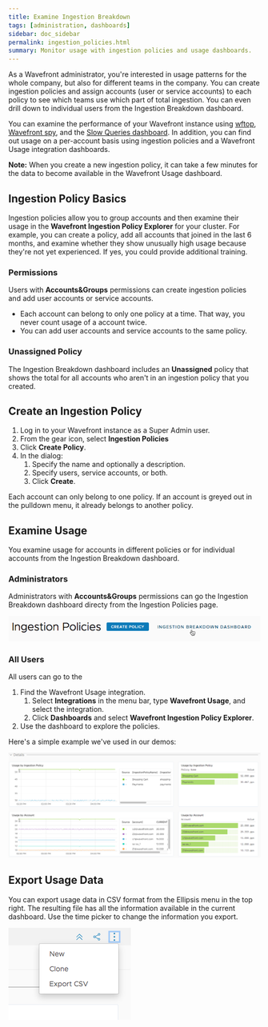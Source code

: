 ```yaml
---
title: Examine Ingestion Breakdown
tags: [administration, dashboards]
sidebar: doc_sidebar
permalink: ingestion_policies.html
summary: Monitor usage with ingestion policies and usage dashboards.
---
```


As a Wavefront administrator, you're interested in usage patterns for the whole company, but also for different teams in the company. You can create ingestion policies and assign accounts (user or service accounts) to each policy to see which teams use which part of total ingestion. You can even drill down to individual users from the Ingestion Breakdown dashboard.

You can examine the performance of your Wavefront instance using [wftop](), [Wavefront spy](wavefront_monitoring_spy.html), and the [Slow Queries dashboard](wavefront_monitoring.html#examine-slow-queries). In addition, you can find out usage on a per-account basis using ingestion policies and a Wavefront Usage integration dashboards.

**Note:** When you create a new ingestion policy, it can take a few minutes for the data to become available in the Wavefront Usage dashboard.

## Ingestion Policy Basics

Ingestion policies allow you to group accounts and then examine their usage in the **Wavefront Ingestion Policy Explorer** for your cluster. For example, you can create a policy, add all accounts that joined in the last 6 months, and examine whether they show unusually high usage because they're not yet experienced. If yes, you could provide additional training.

### Permissions

Users with **Accounts&Groups** permissions can create ingestion policies and add user accounts or service accounts.
* Each account can belong to only one policy at a time. That way, you never count usage of a account twice.
* You can add user accounts and service accounts to the same policy.

### Unassigned Policy

The Ingestion Breakdown dashboard includes an **Unassigned** policy that shows the total for all accounts who aren't in an ingestion policy that you created.

## Create an Ingestion Policy

1. Log in to your Wavefront instance as a Super Admin user.
2. From the gear icon, select **Ingestion Policies**
3. Click **Create Policy**.
4. In the dialog:
   1. Specify the name and optionally a description.
   2. Specify users, service accounts, or both.
   3. Click **Create**.

Each account can only belong to one policy. If an account is greyed out in the pulldown menu, it already belongs to another policy.

## Examine Usage

You examine usage for accounts in different policies or for individual accounts from the Ingestion Breakdown dashboard.

### Administrators

Administrators with **Accounts&Groups** permissions can go the Ingestion Breakdown dashboard directy from the Ingestion Policies page.

![ingestion breakdown link](images/ingestion_breakdown_dashboard_link.png)

### All Users

All users can go to the

1. Find the Wavefront Usage integration.
   1. Select **Integrations** in the menu bar, type **Wavefront Usage**, and select the integration.
   2. Click **Dashboards** and select **Wavefront Ingestion Policy Explorer**.
2. Use the dashboard to explore the policies.

Here's a simple example we've used in our demos:

![ingestion breakdown](images/ingestion_usage_breakdown.png)

## Export Usage Data

You can export usage data in CSV format from the Ellipsis menu in the top right. The resulting file has all the information available in the current dashboard. Use the time picker to change the information you export.

![export ingestion data](images/export_ingestion_data.png)
